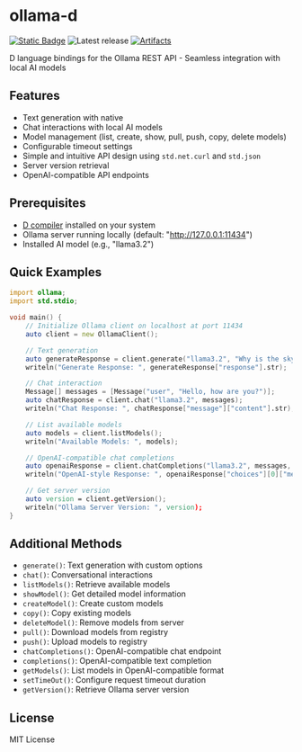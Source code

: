 # ollama-d

[![Static Badge](https://img.shields.io/badge/v2.110.0%20(stable)-f8240e?logo=d&logoColor=f8240e&label=runtime)](https://dlang.org/download.html)
![Latest release](https://img.shields.io/github/v/release/kassane/ollama-d?include_prereleases&label=latest)
[![Artifacts](https://github.com/kassane/ollama-d/actions/workflows/ci.yml/badge.svg)](https://github.com/kassane/ollama-d/actions/workflows/ci.yml)

D language bindings for the Ollama REST API - Seamless integration with local AI models

## Features

- Text generation with native
- Chat interactions with local AI models
- Model management (list, create, show, pull, push, copy, delete models)
- Configurable timeout settings
- Simple and intuitive API design using `std.net.curl` and `std.json`
- Server version retrieval
- OpenAI-compatible API endpoints

## Prerequisites

- [D compiler](https://dlang.org/download.html) installed on your system
- Ollama server running locally (default: "http://127.0.0.1:11434")
- Installed AI model (e.g., "llama3.2")

## Quick Examples

```d
import ollama;
import std.stdio;

void main() {
    // Initialize Ollama client on localhost at port 11434
    auto client = new OllamaClient();

    // Text generation
    auto generateResponse = client.generate("llama3.2", "Why is the sky blue?");
    writeln("Generate Response: ", generateResponse["response"].str);

    // Chat interaction
    Message[] messages = [Message("user", "Hello, how are you?")];
    auto chatResponse = client.chat("llama3.2", messages);
    writeln("Chat Response: ", chatResponse["message"]["content"].str);

    // List available models
    auto models = client.listModels();
    writeln("Available Models: ", models);

    // OpenAI-compatible chat completions
    auto openaiResponse = client.chatCompletions("llama3.2", messages, 50, 0.7);
    writeln("OpenAI-style Response: ", openaiResponse["choices"][0]["message"]["content"].str);

    // Get server version
    auto version = client.getVersion();
    writeln("Ollama Server Version: ", version);
}
```

## Additional Methods

- `generate()`: Text generation with custom options
- `chat()`: Conversational interactions
- `listModels()`: Retrieve available models
- `showModel()`: Get detailed model information
- `createModel()`: Create custom models
- `copy()`: Copy existing models
- `deleteModel()`: Remove models from server
- `pull()`: Download models from registry
- `push()`: Upload models to registry
- `chatCompletions()`: OpenAI-compatible chat endpoint
- `completions()`: OpenAI-compatible text completion
- `getModels()`: List models in OpenAI-compatible format
- `setTimeOut()`: Configure request timeout duration
- `getVersion()`: Retrieve Ollama server version

## License

MIT License
